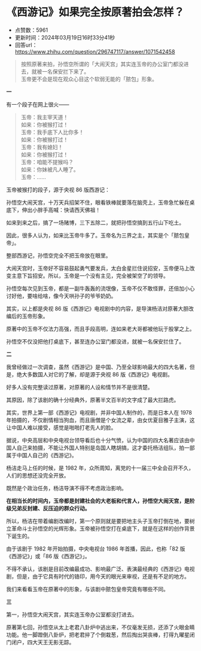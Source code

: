 # 《西游记》如果完全按原著拍会怎样？
- 点赞数：5961
- 更新时间：2024年03月19日16时33分41秒
- 回答url：https://www.zhihu.com/question/296747117/answer/1071542458
<body>
 <blockquote>
  按照原著来拍，孙悟空所谓的「大闹天宫」其实连玉帝的办公室门都没进去，就被一名保安拦下来了。
  <br>
   玉帝更不会是现在观众心目这个软弱无能的「脓包」形象。
 </blockquote>
 <p><strong>一</strong></p>
 <p>有一个段子在网上很火——</p>
 <blockquote>
  玉帝<span><span>：</span></span>我主宰天道<span><span>！</span></span>
  <br>
   如来<span><span>：</span></span>你被猴打过<span><span>！</span></span>
  <br>
   玉帝<span><span>：</span></span>我手底下人比你多<span><span>！</span></span>
  <br>
   如来<span><span>：</span></span>你被猴打过<span><span>！</span></span>
  <br>
   玉帝<span><span>：</span></span>我有媳妇<span><span>！</span></span>
  <br>
   如来<span><span>：</span></span>你被猴打过<span><span>！</span></span>
  <br>
   玉帝<span><span>：</span></span>咱能不提猴吗<span><span>？</span></span>
  <br>
   如来<span><span>：</span></span>你妹被凡人睡了<span><span>。</span></span>
  <br>
   玉帝<span><span>：</span></span>……
 </blockquote>
 <p>玉帝被猴打的段子<span><span>，</span></span>源于央视 86 版西游记<span><span>：</span></span></p>
 <p>孙悟空大闹天宫<span><span>，</span></span>十万天兵招架不住<span><span>，</span></span>眼看铁棒就要落在脑壳上<span><span>，</span></span>玉帝急忙躲在桌底下<span><span>，</span></span>伸出小胖手高喊<span><span>：</span></span>快请西天佛祖<span><span>！</span></span></p>
 <p>如来到来之后<span><span>，</span></span>搞了一场赌博<span><span>，</span></span>三下五除二<span><span>，</span></span>就把孙悟空搞到五行山下吃土<span><span>。</span></span></p>
 <p>因此<span><span>，</span></span>很多人认为<span><span>，</span></span>如来比玉帝牛多了<span><span>。</span></span>玉帝名为三界之主<span><span>，</span></span>其实是个<span><span>「</span></span>脓包皇帝<span><span>」</span></span><span><span>。</span></span></p>
 <p>整部西游记<span><span>，</span></span>孙悟空完全不把玉帝放在眼里<span><span>。</span></span></p>
 <p>大闹天宫时<span><span>，</span></span>玉帝好不容易鼓起勇气要发兵<span><span>，</span></span>太白金星拦住说招安<span><span>，</span></span>玉帝便马上改变主意下旨招安<span><span>。</span></span>所以<span><span>，</span></span>玉帝是一个没有主见<span><span>，</span></span>完全被架空了的领导<span><span>。</span></span></p>
 <p>孙悟空每次见到玉帝<span><span>，</span></span>都是一副牛轰轰的流氓像<span><span>，</span></span>玉帝不仅不敢怪罪<span><span>，</span></span>还倍加小心讨好他<span><span>，</span></span>要啥给啥<span><span>，</span></span>像今天哄孙子的爷爷奶奶<span><span>。</span></span></p>
 <p>其实<span><span>，</span></span>以上都是央视 86 版<span><span>《</span></span>西游记<span><span>》</span></span>电视剧中的内容<span><span>，</span></span>是导演杨洁对原著大胆改编后的玉帝形象<span><span>。</span></span></p>
 <p>原著中的玉帝不仅法力高强<span><span>，</span></span>而且手段高明<span><span>，</span></span>连如来老大哥都被他玩于股掌之上<span><span>。</span></span></p>
 <p>孙悟空不仅没把他打桌底下<span><span>，</span></span>甚至连办公室门都没进<span><span>，</span></span>就被一名保安拦住了<span><span>。</span></span></p>
 <p><strong>二</strong></p>
 <p>我曾经做过一次调查<span><span>，</span></span>虽然<span><span>《</span></span>西游记<span><span>》</span></span>是中国<span><span>、</span></span>乃至全球影响最大的四大名著<span><span>，</span></span>但是<span><span>，</span></span>绝大多数国人对它的了解<span><span>，</span></span>却是源于央视 86 版<span><span>《</span></span>西游记<span><span>》</span></span>电视剧<span><span>。</span></span></p>
 <p>好多人没有完整读过原著<span><span>，</span></span>对原著的人设和情节并不是很清楚<span><span>。</span></span></p>
 <p>其原因<span><span>，</span></span>除了该剧的确十分经典外<span><span>，</span></span>原著半文百半的文字成了最大拦路虎<span><span>。</span></span></p>
 <p>其实<span><span>，</span></span>世界上第一部<span><span>《</span></span>西游记<span><span>》</span></span>电视剧<span><span>，</span></span>并非中国人制作的<span><span>，</span></span>而是日本人在 1978 年拍摄的<span><span>，</span></span>不仅剧情相当狗血<span><span>，</span></span>而且唐僧是个女流之辈<span><span>，</span></span>由女优夏目雅子主演<span><span>，</span></span>这让中国人难以接受<span><span>，</span></span>感觉是啪啪打老先人的脸<span><span>。</span></span></p>
 <p>据说<span><span>，</span></span>中央高层和中央电视台领导看后也十分气愤<span><span>，</span></span>认为中国的四大名著应该由中国人自己来拍摄<span><span>，</span></span>不能让外国人特别是岛国人瞎胡搞<span><span>，</span></span>这才委托杨洁组队<span><span>，</span></span>拍一部属于中国人自己的<span><span>《</span></span>西游记<span><span>》</span></span><span><span>。</span></span></p>
 <p>杨洁走马上任的时候<span><span>，</span></span>是 1982 年<span><span>，</span></span>众所周知<span><span>，</span></span>离党的十一届三中全会召开不久<span><span>，</span></span>人们的思想还没完全开放<span><span>。</span></span></p>
 <p>既然是个政治任务<span><span>，</span></span>杨洁导演不得不考虑政治影响<span><span>。</span></span></p>
 <p><strong>在相当长的时间内<span><span>，</span></span>玉帝都是封建社会的大老板和代言人<span><span>，</span></span>孙悟空大闹天宫<span><span>，</span></span>是阶级兄弟反封建<span><span>、</span></span>反压迫的群众行动<span><span>。</span></span></strong></p>
 <p>所以<span><span>，</span></span>杨洁在带着编剧改编时<span><span>，</span></span>第一个原则就是要把地主头子玉帝打倒在地<span><span>，</span></span>要树立革命斗士孙悟空的光辉形象<span><span>。</span></span>玉帝被孙悟空打在桌底下<span><span>，</span></span>就是在这样的创作背景下诞生的<span><span>。</span></span></p>
 <p>由于该剧于 1982 年开始拍摄<span><span>，</span></span>中央电视台 1986 年首播<span><span>，</span></span>因此<span><span>，</span></span>也称<span><span>「</span></span>82 版<span><span>《</span></span>西游记<span><span>》</span></span><span><span>」</span></span>或<span><span>「</span></span>86 版<span><span>《</span></span>西游记<span><span>》</span></span><span><span>」</span></span><span><span>。</span></span></p>
 <p>不得不承认<span><span>，</span></span>该剧是目前改编最成功<span><span>、</span></span>影响最广泛<span><span>、</span></span>表演最经典的<span><span>《</span></span>西游记<span><span>》</span></span>电视剧<span><span>，</span></span>但是<span><span>，</span></span>由于它具有时代的铬印<span><span>，</span></span>用今天的眼光来审视<span><span>，</span></span>还是有不足的地方<span><span>。</span></span></p>
 <p>我们来看看玉帝在原著中的形象<span><span>，</span></span>与该剧中脓包皇帝究竟有哪些不同<span><span>。</span></span></p>
 <p><strong>三</strong></p>
 <p>第一<span><span>，</span></span>孙悟空大闹天宫<span><span>，</span></span>其实连玉帝办公室都没打进去<span><span>。</span></span></p>
 <p>原著第七回<span><span>，</span></span>孙悟空从太上老君八卦炉中逃出来<span><span>，</span></span>不仅毫发无损<span><span>，</span></span>还添了火眼金睛功能<span><span>。</span></span>他一脚蹬倒八卦炉<span><span>，</span></span>把老君捽了个倒栽葱<span><span>，</span></span>然后掏出哭丧棒<span><span>，</span></span>打得九曜星闭门闭户<span><span>，</span></span>四大天王无影无踪<span><span>。</span></span></p>
</body>